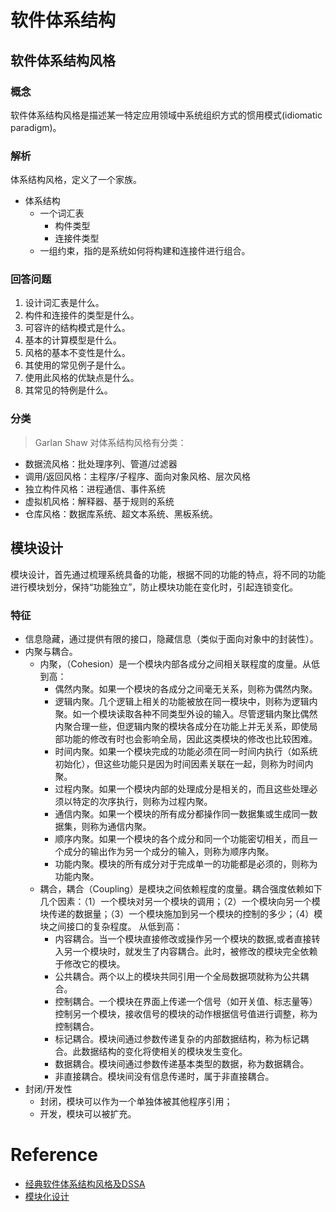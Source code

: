 
# 软件体系结构
## 软件体系结构风格
### 概念
软件体系结构风格是描述某一特定应用领域中系统组织方式的惯用模式(idiomatic paradigm)。

### 解析
体系结构风格，定义了一个家族。<br>
- 体系结构
    - 一个词汇表
        - 构件类型
        - 连接件类型
    - 一组约束，指的是系统如何将构建和连接件进行组合。

### 回答问题
1. 设计词汇表是什么。
2. 构件和连接件的类型是什么。
3. 可容许的结构模式是什么。
4. 基本的计算模型是什么。
5. 风格的基本不变性是什么。
6. 其使用的常见例子是什么。
7. 使用此风格的优缺点是什么。
8. 其常见的特例是什么。

### 分类
> Garlan Shaw 对体系结构风格有分类：
- 数据流风格：批处理序列、管道/过滤器
- 调用/返回风格：主程序/子程序、面向对象风格、层次风格
- 独立构件风格：进程通信、事件系统
- 虚拟机风格：解释器、基于规则的系统
- 仓库风格：数据库系统、超文本系统、黑板系统。 

## 模块设计
模块设计，首先通过梳理系统具备的功能，根据不同的功能的特点，将不同的功能进行模块划分，保持“功能独立”，防止模块功能在变化时，引起连锁变化。

### 特征
- 信息隐藏，通过提供有限的接口，隐藏信息（类似于面向对象中的封装性）。
- 内聚与耦合。
    - 内聚，（Cohesion）是一个模块内部各成分之间相关联程度的度量。从低到高：
        - 偶然内聚。如果一个模块的各成分之间毫无关系，则称为偶然内聚。 
        - 逻辑内聚。几个逻辑上相关的功能被放在同一模块中，则称为逻辑内聚。如一个模块读取各种不同类型外设的输入。尽管逻辑内聚比偶然内聚合理一些，但逻辑内聚的模块各成分在功能上并无关系，即使局部功能的修改有时也会影响全局，因此这类模块的修改也比较困难。 
        - 时间内聚。如果一个模块完成的功能必须在同一时间内执行（如系统初始化），但这些功能只是因为时间因素关联在一起，则称为时间内聚。 
        - 过程内聚。如果一个模块内部的处理成分是相关的，而且这些处理必须以特定的次序执行，则称为过程内聚。 
        - 通信内聚。如果一个模块的所有成分都操作同一数据集或生成同一数据集，则称为通信内聚。 
        - 顺序内聚。如果一个模块的各个成分和同一个功能密切相关，而且一个成分的输出作为另一个成分的输入，则称为顺序内聚。 
        - 功能内聚。模块的所有成分对于完成单一的功能都是必须的，则称为功能内聚。 
    - 耦合，耦合（Coupling）是模块之间依赖程度的度量。耦合强度依赖如下几个因素：（1）一个模块对另一个模块的调用；（2）一个模块向另一个模块传递的数据量；（3）一个模块施加到另一个模块的控制的多少；（4）模块之间接口的复杂程度。 从低到高：
        - 内容耦合。当一个模块直接修改或操作另一个模块的数据,或者直接转入另一个模块时，就发生了内容耦合。此时，被修改的模块完全依赖于修改它的模块。 
        - 公共耦合。两个以上的模块共同引用一个全局数据项就称为公共耦合。 
        - 控制耦合。一个模块在界面上传递一个信号（如开关值、标志量等）控制另一个模块，接收信号的模块的动作根据信号值进行调整，称为控制耦合。 
        - 标记耦合。模块间通过参数传递复杂的内部数据结构，称为标记耦合。此数据结构的变化将使相关的模块发生变化。 
        - 数据耦合。模块间通过参数传递基本类型的数据，称为数据耦合。 
        - 非直接耦合。模块间没有信息传递时，属于非直接耦合。 
- 封闭/开发性
    - 封闭，模块可以作为一个单独体被其他程序引用；
    - 开发，模块可以被扩充。



# Reference 
- [经典软件体系结构风格及DSSA](http://blog.csdn.net/yethyeth/article/details/600520)
- [模块化设计](http://blog.csdn.net/hrdzkj/article/details/8725940)